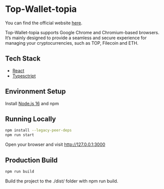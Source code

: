 # Top-Wallet-topia

You can find the official website [here](https://www.topiawallet.io/). 

Top-Wallet-topia supports Google Chrome and Chromium-based browsers. It’s mainly designed to provide a seamless and secure experience for managing your cryptocurrencies, such as TOP, Filecoin and ETH.

## Tech Stack

  - [React](https://reactjs.org/)
  - [Typesctript](https://typescriptlang.org/)

## Environment Setup
Install [Node.js 16](https://nodejs.org) and npm

## Running Locally

```bash
npm install --legacy-peer-deps
npm run start
```
Open your browser and visit http://127.0.0.1:3000

## Production Build
```bash
npm run build
```

Build the project to the ./dist/ folder with npm run build.

